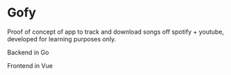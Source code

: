 # Gofy

Proof of concept of app to track and download songs off spotify + youtube, developed for learning purposes only.

Backend in Go

Frontend in Vue
